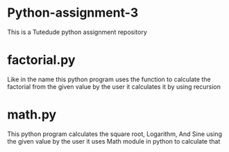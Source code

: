 # Python-assignment-3
This is a Tutedude python assignment repository

# factorial.py
Like in the name this python program uses the function to calculate the factorial from the given value by the user it calculates it by using recursion

# math.py
This python program calculates the square root, Logarithm, And Sine using the given value by the user it uses Math module in python to calculate that 
